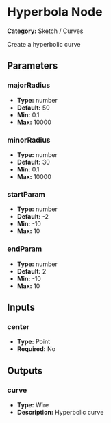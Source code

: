 
# Hyperbola Node

**Category:** Sketch / Curves

Create a hyperbolic curve

## Parameters


### majorRadius
- **Type:** number
- **Default:** 50
- **Min:** 0.1
- **Max:** 10000



### minorRadius
- **Type:** number
- **Default:** 30
- **Min:** 0.1
- **Max:** 10000



### startParam
- **Type:** number
- **Default:** -2
- **Min:** -10
- **Max:** 10



### endParam
- **Type:** number
- **Default:** 2
- **Min:** -10
- **Max:** 10



## Inputs


### center
- **Type:** Point
- **Required:** No



## Outputs


### curve
- **Type:** Wire
- **Description:** Hyperbolic curve



